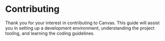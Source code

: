 # Contributing

Thank you for your interest in contributing to Canvas. This guide will assist
you in setting up a development environment, understanding the project tooling,
and learning the coding guidelines.
